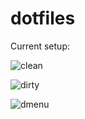 dotfiles
=============

Current setup:

![clean](http://i.imgur.com/kzcc1KD.jpg)

![dirty](http://i.imgur.com/l65hxuM.png)

![dmenu](http://i.imgur.com/n6RITgJ.png)
